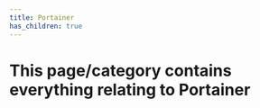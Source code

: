 ```yaml
---
title: Portainer
has_children: true
---
```


# This page/category contains everything relating to Portainer
